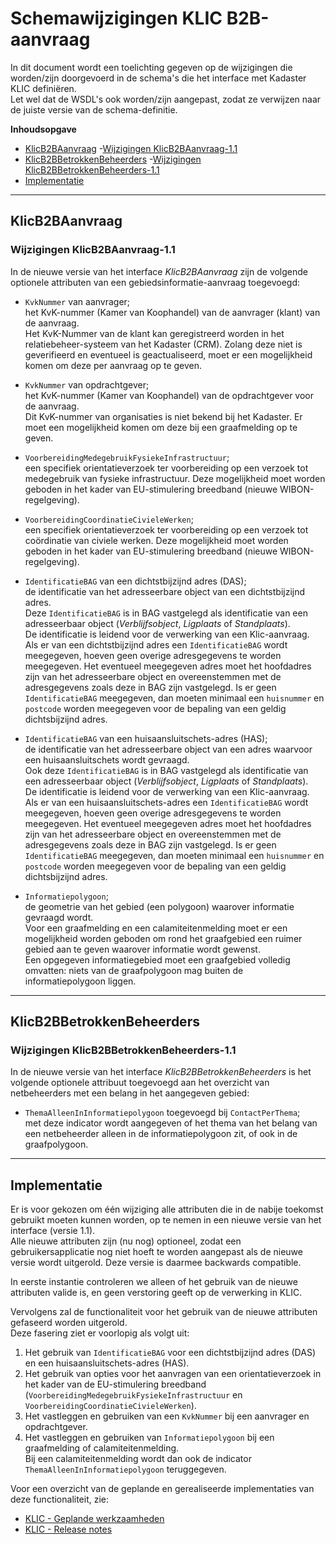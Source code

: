 ﻿# Schemawijzigingen KLIC B2B-aanvraag

In dit document wordt een toelichting gegeven op de wijzigingen die worden/zijn doorgevoerd in de schema's die het interface met Kadaster KLIC definiëren.  \
Let wel dat de WSDL's ook worden/zijn aangepast, zodat ze verwijzen naar de juiste versie van de schema-definitie.

**Inhoudsopgave**

- [KlicB2BAanvraag](#klicb2baanvraag)
  -[Wijzigingen KlicB2BAanvraag-1.1](#wijzigingen-klicb2baanvraag-11)
- [KlicB2BBetrokkenBeheerders](#klicb2bbetrokkenbeheerders)
  -[Wijzigingen KlicB2BBetrokkenBeheerders-1.1](#wijzigingen-klicb2bbetrokkenbeheerders-11)
- [Implementatie](#implementatie)

---------------------------------------------------------
## KlicB2BAanvraag

### Wijzigingen KlicB2BAanvraag-1.1

In de nieuwe versie van het interface _KlicB2BAanvraag_ zijn de volgende optionele attributen van een gebiedsinformatie-aanvraag toegevoegd:

- `KvkNummer` van aanvrager;  \
het KvK-nummer (Kamer van Koophandel) van de aanvrager (klant) van de aanvraag.  \
Het KvK-Nummer van de klant kan geregistreerd worden in het relatiebeheer-systeem van het Kadaster (CRM). Zolang deze niet is geverifieerd en eventueel is geactualiseerd, moet er een mogelijkheid komen om deze per aanvraag op te geven.

- `KvkNummer` van opdrachtgever;  \
het KvK-nummer (Kamer van Koophandel) van de opdrachtgever voor de aanvraag.  \
Dit KvK-nummer van organisaties is niet bekend bij het Kadaster. Er moet een mogelijkheid komen om deze bij een graafmelding op te geven.

- `VoorbereidingMedegebruikFysiekeInfrastructuur`;  \
een specifiek orientatieverzoek ter voorbereiding op een verzoek tot medegebruik van fysieke infrastructuur. Deze mogelijkheid moet worden geboden in het kader van EU-stimulering breedband (nieuwe WIBON-regelgeving).

- `VoorbereidingCoordinatieCivieleWerken`;  \
een specifiek orientatieverzoek ter voorbereiding op een verzoek tot coördinatie van civiele werken. Deze mogelijkheid moet worden geboden in het kader van EU-stimulering breedband (nieuwe WIBON-regelgeving).

- `IdentificatieBAG` van een dichtstbijzijnd adres (DAS);  \
de identificatie van het adresseerbare object van een dichtstbijzijnd adres.  \
Deze `IdentificatieBAG` is in BAG vastgelegd als identificatie van een adresseerbaar object (_Verblijfsobject_, _Ligplaats_ of _Standplaats_).  \
De identificatie is leidend voor de verwerking van een Klic-aanvraag.  \
Als er van een dichtstbijzijnd adres een `IdentificatieBAG` wordt meegegeven, hoeven geen overige adresgegevens te worden meegegeven. Het eventueel meegegeven adres moet het hoofdadres zijn van het adresseerbare object en overeenstemmen met de adresgegevens zoals deze in BAG zijn vastgelegd.
Is er geen `IdentificatieBAG` meegegeven, dan moeten minimaal een `huisnummer` en `postcode` worden meegegeven voor de bepaling van een geldig dichtsbijzijnd adres.

- `IdentificatieBAG` van een huisaansluitschets-adres (HAS);  \
de identificatie van het adresseerbare object van een adres waarvoor een huisaansluitschets wordt gevraagd.  \
Ook deze `IdentificatieBAG` is in BAG vastgelegd als identificatie van een adresseerbaar object (_Verblijfsobject_, _Ligplaats_ of _Standplaats_).  \
De identificatie is leidend voor de verwerking van een Klic-aanvraag.  \
Als er van een huisaansluitschets-adres een `IdentificatieBAG` wordt meegegeven, hoeven geen overige adresgegevens te worden meegegeven. Het eventueel meegegeven adres moet het hoofdadres zijn van het adresseerbare object en overeenstemmen met de adresgegevens zoals deze in BAG zijn vastgelegd.
Is er geen `IdentificatieBAG` meegegeven, dan moeten minimaal een `huisnummer` en `postcode` worden meegegeven voor de bepaling van een geldig dichtsbijzijnd adres.

- `Informatiepolygoon`;  \
de geometrie van het gebied (een polygoon) waarover informatie gevraagd wordt.  \
Voor een graafmelding en een calamiteitenmelding moet er een mogelijkheid worden geboden om rond het graafgebied een ruimer gebied aan te geven waarover informatie wordt gewenst.  \
Een opgegeven informatiegebied moet een graafgebied volledig omvatten: niets van de graafpolygoon mag buiten de informatiepolygoon liggen.

---------------------------------------------------------
## KlicB2BBetrokkenBeheerders

### Wijzigingen KlicB2BBetrokkenBeheerders-1.1

In de nieuwe versie van het interface _KlicB2BBetrokkenBeheerders_ is het volgende optionele attribuut toegevoegd aan het overzicht van netbeheerders met een belang in het aangegeven gebied:

- `ThemaAlleenInInformatiepolygoon` toegevoegd bij `ContactPerThema`;  \
met deze indicator wordt aangegeven of het thema van het belang van een netbeheerder alleen in de informatiepolygoon zit, of ook in de graafpolygoon.

---------------------------------------------------------
## Implementatie

Er is voor gekozen om één wijziging alle attributen die in de nabije toekomst gebruikt moeten kunnen worden, op te nemen in een nieuwe versie van het interface (versie 1.1).  \
Alle nieuwe attributen zijn (nu nog) optioneel, zodat een gebruikersapplicatie nog niet hoeft te worden aangepast als de nieuwe versie wordt uitgerold. Deze versie is daarmee backwards compatible.

In eerste instantie controleren we alleen of het gebruik van de nieuwe attributen valide is, en geen verstoring geeft op de verwerking in KLIC.

Vervolgens zal de functionaliteit voor het gebruik van de nieuwe attributen gefaseerd worden uitgerold.  \
Deze fasering ziet er voorlopig als volgt uit:

1. Het gebruik van `IdentificatieBAG` voor een dichtstbijzijnd adres (DAS) en een huisaansluitschets-adres (HAS).
2. Het gebruik van opties voor het aanvragen van een orientatieverzoek in het kader van de EU-stimulering breedband (`VoorbereidingMedegebruikFysiekeInfrastructuur` en `VoorbereidingCoordinatieCivieleWerken`).
3. Het vastleggen en gebruiken van een `KvkNummer` bij een aanvrager en opdrachtgever.
4. Het vastleggen en gebruiken van `Informatiepolygoon` bij een graafmelding of calamiteitenmelding.  \
Bij een calamiteitenmelding wordt dan ook de indicator `ThemaAlleenInInformatiepolygoon` teruggegeven.

Voor een overzicht van de geplande en gerealiseerde implementaties van deze functionaliteit, zie:
* [KLIC - Geplande werkzaamheden](../KLIC%20-%20Geplande%20werkzaamheden.md) 
* [KLIC - Release notes](../KLIC%20-%20Release%20notes.md) 


